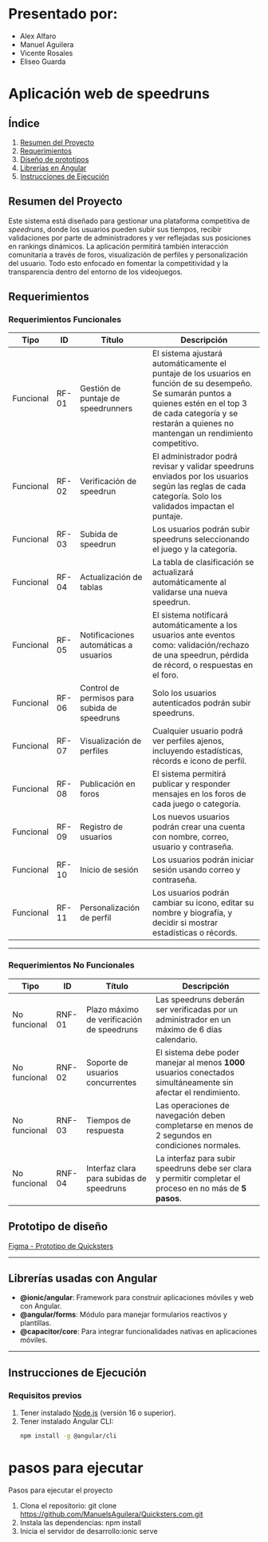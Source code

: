# Presentado por:
- Alex Alfaro
- Manuel Aguilera
- Vicente Rosales
- Eliseo Guarda 

# Aplicación web de speedruns

## Índice
1. [Resumen del Proyecto](#resumen-del-proyecto)
2. [Requerimientos](#requerimientos)
3. [Diseño de prototipos](#prototipo-de-diseño)
4. [Librerías en Angular](#librerías-usadas-con-angular)
5. [Instrucciones de Ejecución](#instrucciones-de-ejecución)

## Resumen del Proyecto
Este sistema está diseñado para gestionar una plataforma competitiva de *speedruns*, donde los usuarios pueden subir sus tiempos, recibir validaciones por parte de administradores y ver reflejadas sus posiciones en rankings dinámicos. La aplicación permitirá también interacción comunitaria a través de foros, visualización de perfiles y personalización del usuario. Todo esto enfocado en fomentar la competitividad y la transparencia dentro del entorno de los videojuegos.

## Requerimientos

### Requerimientos Funcionales

| Tipo | ID | Título | Descripción |
|------|----|--------|-------------|
| Funcional | RF-01 | Gestión de puntaje de speedrunners | El sistema ajustará automáticamente el puntaje de los usuarios en función de su desempeño. Se sumarán puntos a quienes estén en el top 3 de cada categoría y se restarán a quienes no mantengan un rendimiento competitivo. |
| Funcional | RF-02 | Verificación de speedrun | El administrador podrá revisar y validar speedruns enviados por los usuarios según las reglas de cada categoría. Solo los validados impactan el puntaje. |
| Funcional | RF-03 | Subida de speedrun | Los usuarios podrán subir speedruns seleccionando el juego y la categoría. |
| Funcional | RF-04 | Actualización de tablas | La tabla de clasificación se actualizará automáticamente al validarse una nueva speedrun. |
| Funcional | RF-05 | Notificaciones automáticas a usuarios | El sistema notificará automáticamente a los usuarios ante eventos como: validación/rechazo de una speedrun, pérdida de récord, o respuestas en el foro. |
| Funcional | RF-06 | Control de permisos para subida de speedruns | Solo los usuarios autenticados podrán subir speedruns. |
| Funcional | RF-07 | Visualización de perfiles | Cualquier usuario podrá ver perfiles ajenos, incluyendo estadísticas, récords e icono de perfil. |
| Funcional | RF-08 | Publicación en foros | El sistema permitirá publicar y responder mensajes en los foros de cada juego o categoría. |
| Funcional | RF-09 | Registro de usuarios | Los nuevos usuarios podrán crear una cuenta con nombre, correo, usuario y contraseña. |
| Funcional | RF-10 | Inicio de sesión | Los usuarios podrán iniciar sesión usando correo y contraseña. |
| Funcional | RF-11 | Personalización de perfil | Los usuarios podrán cambiar su icono, editar su nombre y biografía, y decidir si mostrar estadísticas o récords. |

---

### Requerimientos No Funcionales

| Tipo | ID | Título | Descripción |
|------|----|--------|-------------|
| No funcional | RNF-01 | Plazo máximo de verificación de speedruns | Las speedruns deberán ser verificadas por un administrador en un máximo de 6 días calendario. |
| No funcional | RNF-02 | Soporte de usuarios concurrentes | El sistema debe poder manejar al menos **1000** usuarios conectados simultáneamente sin afectar el rendimiento. |
| No funcional | RNF-03 | Tiempos de respuesta | Las operaciones de navegación deben completarse en menos de 2 segundos en condiciones normales. |
| No funcional | RNF-04 | Interfaz clara para subidas de speedruns | La interfaz para subir speedruns debe ser clara y permitir completar el proceso en no más de **5 pasos**. |

## Prototipo de diseño 
[Figma - Prototipo de Quicksters](https://www.figma.com/design/jdAicbMdQMN6TOhtedVpKz/Quickster?node-id=94-648&m=dev)

---

## Librerías usadas con Angular

- **@ionic/angular**: Framework para construir aplicaciones móviles y web con Angular.
- **@angular/forms**: Módulo para manejar formularios reactivos y plantillas.
- **@capacitor/core**: Para integrar funcionalidades nativas en aplicaciones móviles.

---

## Instrucciones de Ejecución

### Requisitos previos
1. Tener instalado [Node.js](https://nodejs.org/) (versión 16 o superior).
2. Tener instalado Angular CLI:
   ```bash
   npm install -g @angular/cli
# pasos para ejecutar 
Pasos para ejecutar el proyecto
1. Clona el repositorio: git clone <https://github.com/ManuelsAguilera/Quicksters.com.git>
2. Instala las dependencias: npm install
3. Inicia el servidor de desarrollo:ionic serve
   
